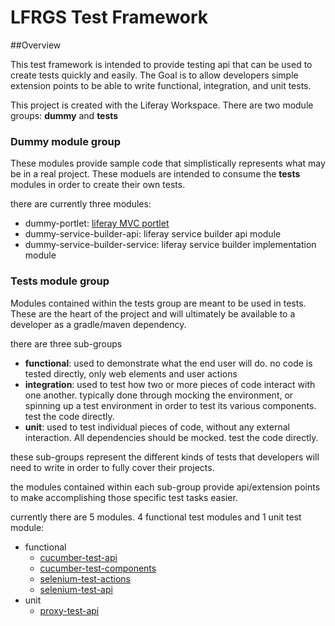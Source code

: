 # LFRGS Test Framework

##Overview

This test framework is intended to provide testing api that can be used to create tests quickly and easily. The Goal is to allow developers simple extension points to be able to write functional, integration, and unit tests.

This project is created with the Liferay Workspace. There are two module groups: **dummy** and **tests**

### Dummy module group

These modules provide sample code that simplistically represents what may be in a real project. These moduels are intended to consume the **tests** modules in order to create their own tests.

there are currently three modules:
- dummy-portlet: [liferay MVC portlet](/modules/dummy/dummy-portlet/README.md)
- dummy-service-builder-api: liferay service builder api module
- dummy-service-builder-service: liferay service builder implementation module

### Tests module group

Modules contained within the tests group are meant to be used in tests. These are the heart of the project and will ultimately be available to a developer as a gradle/maven dependency.

there are three sub-groups
- **functional**: used to demonstrate what the end user will do. no code is tested directly, only web elements and user actions
- **integration**: used to test how two or more pieces of code interact with one another. typically done through mocking the environment, or spinning up a test environment in order to test its various components. test the code directly.
- **unit**: used to test individual pieces of code, without any external interaction. All dependencies should be mocked. test the code directly.

these sub-groups represent the different kinds of tests that developers will need to write in order to fully cover their projects.

the modules contained within each sub-group provide api/extension points to make accomplishing those specific test tasks easier.

currently there are 5 modules. 4 functional test modules and 1 unit test module:
- functional
    - [cucumber-test-api](/modules/tests/functional/cucumber-test-api/README.md)
    - [cucumber-test-components](/modules/tests/functional/cucumber-test-components/README.md)
    - [selenium-test-actions](/modules/tests/functional/selenium-test-actions/README.md)
    - [selenium-test-api](/modules/tests/functional/selenium-test-api/README.md)
- unit
    - [proxy-test-api](/modules/tests/unit/proxy-test-api/README.md)